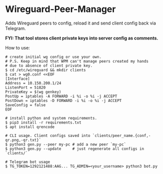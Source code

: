 # Wireguard-Peer-Manager

Adds Wireguard peers to config, reload it and send client config back via Telegram. 

**FYI: That tool stores client private keys into server config as comments.**

How to use:

```shell
# create initial wg config or use your own.
# P.S. Keep in mind that WPM can't manage peers created my hands
# due to absence of client private key.
$ cd /etc/wireguard && mkdir clients
$ cat > wg0.conf <<EOF
[Interface]
Address = 10.150.200.1/24
ListenPort = 51820
PrivateKey = $(wg genkey)
PostUp = iptables -A FORWARD -i %i -o %i -j ACCEPT
PostDown = iptables -D FORWARD -i %i -o %i -j ACCEPT
SaveConfig = false
EOF

# install python and system requirements.
$ pip3 install -r requirements.txt
$ apt install qrencode

# CLI usage. Client configs saved into `clients/peer_name.{conf,-qr.png,-qr.txt}`
$ python3 gen.py --peer my-pc # add a new peer `my-pc`
$ python3 gen.py --update     # just regenerate all configs in `clients/`

# Telegram bot usage
$ TG_TOKEN=1292121488:AAG... TG_ADMIN=<your_username> python3 bot.py
```

